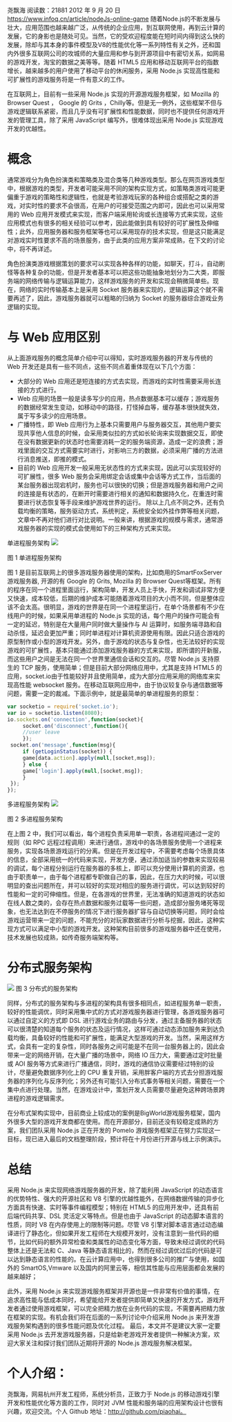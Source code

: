 尧飘海
阅读数：21881
2012 年 9 月 20 日
https://www.infoq.cn/article/nodeJs-online-game
随着Node.js的不断发展与壮大，应用范围也越来越广泛，从传统的企业应用，到互联网使用，再到云计算的发展，它的身影也是随处可见。当然，它的受欢迎程度能在短时间内得到这么快的发展，除却与其本身的事件模型及V8的性能优化等一系列特性有关之外，还和国内外很多互联网公司的攻城师的大量应用和参与到开源项目中有密切关系，如网易的游戏开发，淘宝的数据之美等等。随着 HTML5 应用和移动互联网平台的指数增长，越来越多的用户使用了移动平台的休闲服务，采用 Node.js 实现高性能和可扩展性的游戏服务将是一件有意义的工作。

在互联网上，目前有一些采用 Node.js 实现的开源游戏服务框架，如 Mozilla 的 Browser Quest ， Google 的 Grits ，Chilly等。但是无一例外，这些框架不但与游戏逻辑联系紧密，而且几乎没有可扩展性和性能数据，同时也不提供任何游戏开发的管理工具，除了采用 JavaScript 编写外，很难体现出采用 Node.js 实现游戏开发的优越性。

# 概念
通常游戏分为角色扮演类和策略类及混合类等几种游戏类型。那么在网页游戏类型中，根据游戏的类型，开发者可能采用不同的架构实现方式，如策略类游戏可能更偏重于游戏的策略性和逻辑性，也就是考验游戏玩家的各种组合或搭配之类的游戏，对实时性的要求不会很高，在用户的可接受范围之内即可，因此也可以采用常用的 Web 应用开发模式来实现，而客户端采用轮询或长连接等方式来实现，这些应用模式也有很多的相关经验可以参考，因此能做到具有较好的可扩展性及伸缩性；此外，应用服务器和服务框架等也可以采用现存的技术实现，但是这只能满足对游戏实时性要求不高的场景服务，由于此类的应用方案非常成熟，在下文的讨论中，将不再详述。

角色扮演类游戏根据策划的要求可以实现各种各样的功能，如聊天，打斗，自动刷怪等各种复杂的功能，但是开发者基本可以把这些功能抽象地划分为二大类，即服务端的网络传输与逻辑运算能力，这样游戏服务的开发和实现会稍微简单些。现在，网络的实时传输基本上是采用 Socket 服务器来实现的，逻辑运算这个就不需要再述了，因此，游戏服务器就可以粗略的归纳为 Socket 的服务器综合游戏业务逻辑的实现。

# 与 Web 应用区别
从上面游戏服务的概念简单介绍中可以得知，实时游戏服务器的开发与传统的 Web 开发还是具有一些不同点，这些不同点着重体现在以下几个方面：

- 大部分的 Web 应用还是短连接的方式去实现，而游戏的实时性需要采用长连接的方式进行。
- Web 应用的场景一般是读多写少的应用，热点数据基本可以缓存；游戏服务的数据经常发生变动，如移动中的路径，打怪掉血等，缓存基本很快就失效，属于写多读少的应用场景。
- 广播特性，即 Web 应用行为上基本只需要用户与服务器交互，其他用户要实现共享他人信息的时候，会采用类似拉的方式如长轮询来实现数据交互，即使在没有数据更新的状态时也需要消耗一定的服务端资源，造成一定的浪费；游戏里面的交互方式需要实时进行，对影响三方的数据，必须采用广播的方法进行消息推送，即推的模式。
- 目前的 Web 应用开发一般采用无状态性的方式来实现，因此可以实现较好的可扩展性，很多 Web 服务会采用绑定会话或集中会话等方式工作，当后面的某台服务器出现宕机时，服务也可以很快的切换；但是游戏服务器和用户之间的连接是有状态的，在断开时需要进行相关的通知和数据持久化，在重连时需要进行状态恢复等手段来维护游戏世界的运行。
除以上几点不同之外，还有负载均衡的策略，服务驱动方式，系统判定，系统安全如外挂作弊等相关问题，文章中不再对他们进行对比说明。一般来讲，根据游戏的规模与需求，通常游戏服务器的实现的模式会使用如下的三种架构方式来实现。

单进程服务架构
![](http://i63.tinypic.com/2q0u91e.png)

图 1 单进程服务架构

图 1 是目前互联网上的很多游戏服务器使用的架构，比如商用的SmartFoxServer游戏服务器, 开源的有 Google 的 Grits, Mozilla 的 Browser Quest等框架。所有的程序在同一个进程里面运行，架构简单，开发人员上手快，开发和调试非常方便又快速，成本较低，后期的维护成本可能随着游戏项目的大小而不同，但是整体应该不会太高。很明显，游戏的世界是在同一个进程里运行，在单个场景都有不少在线用户的时候，如果采用单进程的 Node.js 实现的话，每个用户的操作可能会有一定的延迟，特别是在大量用户同时做大量操作与 AI 运算时，如服务端寻路和自动杀怪，延迟会更加严重；同时单进程对计算机资源使用有限。因此只适合游戏的原型制作或小型的游戏开发。另外，由于游戏的状态与复杂性，也无法较好的实现游戏的可扩展性，基本只能通过添加游戏服务器的方式来实现，即所谓的开新服，而这些用户之间是无法在同一个世界里通信会话和交互的。尽管 Node.js 支持原生的 TCP 服务，使用简单；但是目前大部分网络应用中，尤其是支持 HTML5 的应用，socket.io由于性能较好并且使用简单，成为大部分应用采用的网络库来实现高性能 websocket 服务。在移动互联网应用中，由于协议较复杂与通信数据等问题，需要一定的裁减。下面示例中，就是最简单的单进程服务的原型：

```js
var socketio = require('socket.io');
var io = socketio.listen(8080);
io.sockets.on('connection',function(socket){
     socket.on('disconnect',function(){
     //user leave
     });
 socket.on('message',function(msg){
     if (getLoginStatus(socket)) {
     game[data.action].apply(null,[socket,msg]); 
     } else {
     game['login'].apply(null,[socket,msg]); 
     }
 });
});
```
多进程服务架构
![](http://i68.tinypic.com/28sppbp.png)

图 2 多进程服务架构

在上图 2 中，我们可以看出，每个进程负责采用单一职责，各进程间通过一定的规则（如 RPC 远程过程调用）来进行通信，游戏中的各场景服务使用一个进程来服务，实现各场景游戏运行的分离。但是在开发过程中，不需要考虑每个场景具体的信息，全部采用统一的代码来实现，开发方便，通过添加适当的参数来实现较易的调试，每个进程分别运行在服务器的多核上，即可以充分使用计算机的资源，也由于职责单一，由于每个进程都专职做自己的事，因此，在压力大的时候，可以很明显的查出问题所在，并可以较好的实现对相应的服务进行调优，可以达到较好的性能和一定的可伸缩性。但是，在各游戏的世界里，无法准确的知道游戏的状态如在线人数之类的，会存在热点数据和服务过载等一些问题，造成部分服务堵死等现象，也无法达到在不停服务的情况下进行服务器扩容与自动切换等问题，同时会给游戏运营带来一定的问题，不能充分的对玩家数据进行分析与挖掘，因此，这种实现方式可以满足中小型的游戏开发。这种架构目前很多的游戏服务器中还在使用，技术发展也较成熟，如传奇服务端架构等。

# 分布式服务架构

![](http://i65.tinypic.com/10rj1cm.png)
图 3 分布式的服务架构

同样，分布式的服务架构与多进程的架构具有很多相同点，如进程服务单一职责，较好的性能调优，同时采用集中式的方式对游戏服务器进行管理，各游戏服务器可以通过自定义的方式即 DSL 进行游戏业务的路由与分发，通过主备服务器的状态可以很清楚的知道每个服务的状态及运行情况，这样可通过动态添加服务来到达负载均衡，具备较好的性能和可扩展性，能满足大型游戏的开发。当然，采用这样方式，会具有一定的复杂性，同时各服务之间可能是不在同一台服务器上的，因此会带来一定的网络开销，在大量广播的场景中，网络 IO 压力大，需要通过定时批量或 AOI 服务等方式来进行广播通信，同时，游戏的通信协议需要经过特别的设计，尽量避免数据序列化上的 CPU 重复开销，采用胖客户端的方式去分担游戏服务器的序列化与反序列化；另外还有可能引入分布式事务等相关问题，需要在一个集中点进行处理。当然，在游戏设计中，策划开发人员需要尽量避免这种跨场景跨进程的游戏逻辑需求。

在分布式架构实现中，目前商业上较成功的案例是BigWorld游戏服务框架，国内外很多大型的游戏开发商都在使用。而在开源部分，目前还没有较稳定成熟的方案，我们团队采用 Node.js 正在开发的 Pomelo 游戏服务框架正在努力实现这一目标，现已进入最后的文档整理阶段，预计将在十月份进行开源与线上示例演示。

# 总结
采用 Node.js 来实现网络游戏服务器的开发，除了能利用 JavaScript 的动态语言的优势特性、强大的开源社区和 V8 引擎的优越性能外，在网络数据传输的异步化方面具有快速、实时等事件编程模型；特别在 HTML5 的应用开发中，还具有前后端代码共享、DSL 灵活定义等特点。但是也由于 JavaScript 的动态脚本语言的性质，同时 V8 在内存使用上的限制等问题。尽管 V8 引擎对脚本语言通过动态编译进行了静态化，但如果开发工程师在大规模开发时，没有注意到一些代码的细节，比如代码的额外异常检查和类属性的动态变化等方面，导致未经过调优的代码整体上还是无法和 C、Java 等静态语言相比的，然而在经过调优过后的代码是可以达到静态语言的性能的。在云计算应用中，也得到很多公司的推广与使用，如国外的 SmartOS,Vmware 以及国内的阿里云等，相信其性能与应用层面都会发展的越来越好；

此外，采用 Node.js 来实现游戏服务框架并开源也是一件非常有价值的事情，在追求高性能与低成本同时，希望能给开发者提供即简单又快速的开发方式，游戏开发者通过使用游戏框架，可以完全把精力放在业务代码的实现，不需要再把精力放在框架的实现。有机会我们将在后面的一系列讨论中介绍采用 Node.js 来开发游戏服务架构遇到的很多性能问题及优化过程。 最后，本文并不是建议大家一定要采用 Node.js 去开发游戏服务器，只是给新老游戏开发者提供一种解决方案，欢迎大家关注和探讨我们团队近期将开源的 Node.js 游戏服务解决框架。

# 个人介绍：
尧飘海，网易杭州开发工程师，系统分析员，正致力于 Node.js 的移动游戏引擎开发和性能优化等方面的工作，同时对 JVM 性能和服务端的应用架构设计也很有兴趣，欢迎交流。个人 Github 地址：http://github.com/piaohai。

